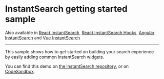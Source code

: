 # InstantSearch getting started sample

Also available in [React InstantSearch](../../react-instantsearch/getting-started/), [React InstantSearch Hooks](https://github.com/algolia/instantsearch/tree/master/examples/react-hooks/getting-started/), [Angular InstantSearch](../../angular-instantsearch/getting-started/) and [Vue InstantSearch](../../vue-instantsearch/getting-started/)

---

This sample shows how to get started on building your search experience by easily adding common InstantSearch widgets. 

You can find this demo on [the InstantSearch repository](https://github.com/algolia/instantsearch/tree/master/examples/js/getting-started), or on [CodeSandbox](https://codesandbox.io/s/github/algolia/instantsearch/tree/master/examples/js/getting-started).
